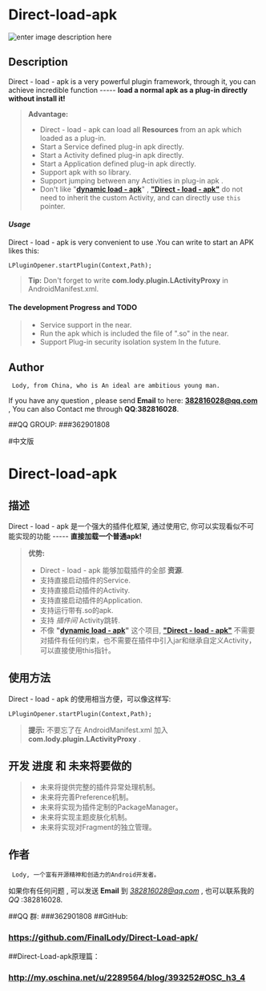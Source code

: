 Direct-load-apk
===================
![enter image description here](http://www.xiaoxiongbizhi.com/wallpapers/1152_864_85/u/x/uxcccgx3r.jpg)

Description
-------------

Direct - load - apk is a very powerful plugin framework, through it, you can achieve incredible function ----- **load a normal apk as a plug-in directly without install it!** 

> **Advantage:** 
> - Direct - load - apk can load all **Resources** from an apk which loaded as a plug-in. 
> - Start a Service defined plug-in apk directly.
> - Start a Activity defined plug-in apk directly.
> - Start a Application defined plug-in apk directly.
> - Support apk with so library.
> - Support jumping between any Activities in plug-in apk . 
> - Don't like "**[dynamic load - apk](https://github.com/singwhatiwanna/dynamic-load-apk)**" , [**"Direct - load - apk"**](https://github.com/asLody/Direct-load-apk) do not need to inherit the custom Activity, and can directly use `this` pointer. 

#### ***Usage***

Direct - load - apk is very convenient to use .You can write to start an APK likes this:

    LPluginOpener.startPlugin(Context,Path);

> **Tip:** Don't forget to write **com.lody.plugin.LActivityProxy** in AndroidManifest.xml.

#### The development **Progress** and **TODO**
> - Service support in the near.
> -  Run the apk which is included the file of ".so" in the near.
> - Support Plug-in security isolation system In the future.

**Author**
-------------
     Lody, from China, who is An ideal are ambitious young man.
If you have any question , please send **Email** to here: **382816028@qq.com** , You can also Contact me through **QQ**:**382816028**.

##QQ GROUP:
###362901808


#中文版

Direct-load-apk
===================
描述
-------------

Direct - load - apk 是一个强大的插件化框架, 通过使用它, 你可以实现看似不可能实现的功能 ----- **直接加载一个普通apk!** 

> **优势:** 
> - Direct - load - apk 能够加载插件的全部 **资源**. 
> - 支持直接启动插件的Service.
> - 支持直接启动插件的Activity.
> - 支持直接启动插件的Application.
> - 支持运行带有.so的apk.
> - 支持 *插件间* Activity跳转. 
> - 不像 **"[dynamic load - apk](https://github.com/singwhatiwanna/dynamic-load-apk)"** 这个项目, [**"Direct - load - apk"**](https://github.com/FinalLody/Direct-Load-apk/) 不需要对插件有任何约束，也不需要在插件中引入jar和继承自定义Activity，可以直接使用this指针。


使用方法
---------------

Direct - load - apk 的使用相当方便，可以像这样写:

    LPluginOpener.startPlugin(Context,Path);

> **提示:** 不要忘了在 AndroidManifest.xml 加入 **com.lody.plugin.LActivityProxy** .

开发 **进度** 和 **未来将要做的**
----------------------------------------------
> - 未来将提供完整的插件异常处理机制。
> - 未来将完善Preference机制。
> - 未来将实现为插件定制的PackageManager。
> - 未来将实现主题皮肤化机制。
> - 未来将实现对Fragment的独立管理。

**作者**
-------------
     Lody, 一个富有开源精神和创造力的Android开发者。
如果你有任何问题 , 可以发送 **Email** 到 *382816028@qq.com* , 也可以联系我的 *QQ* :382816028.

##QQ 群:
###362901808
##GitHub:
### https://github.com/FinalLody/Direct-Load-apk/
##Direct-Load-apk原理篇：
### http://my.oschina.net/u/2289564/blog/393252#OSC_h3_4
